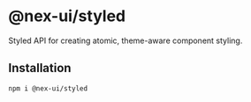 # @nex-ui/styled

Styled API for creating atomic, theme-aware component styling.

## Installation

```bash
npm i @nex-ui/styled
```

